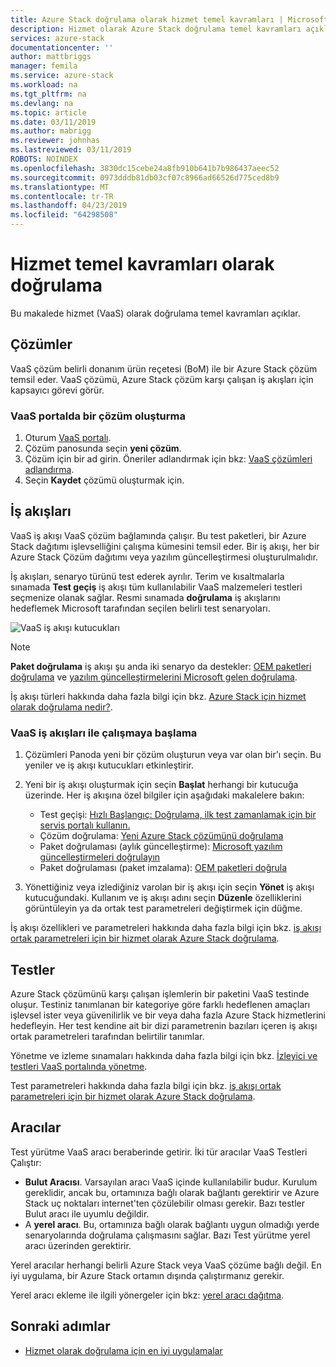 ```yaml
---
title: Azure Stack doğrulama olarak hizmet temel kavramları | Microsoft Docs
description: Hizmet olarak Azure Stack doğrulama temel kavramları açıklar.
services: azure-stack
documentationcenter: ''
author: mattbriggs
manager: femila
ms.service: azure-stack
ms.workload: na
ms.tgt_pltfrm: na
ms.devlang: na
ms.topic: article
ms.date: 03/11/2019
ms.author: mabrigg
ms.reviewer: johnhas
ms.lastreviewed: 03/11/2019
ROBOTS: NOINDEX
ms.openlocfilehash: 3830dc15cebe24a8fb910b641b7b986437aeec52
ms.sourcegitcommit: 0973dddb81db03cf07c8966ad66526d775ced8b9
ms.translationtype: MT
ms.contentlocale: tr-TR
ms.lasthandoff: 04/23/2019
ms.locfileid: "64298508"
---
```

# <a name="validation-as-a-service-key-concepts"></a>Hizmet temel kavramları olarak doğrulama

Bu makalede hizmet (VaaS) olarak doğrulama temel kavramları açıklar.

## <a name="solutions"></a>Çözümler

VaaS çözüm belirli donanım ürün reçetesi (BoM) ile bir Azure Stack çözüm temsil eder. VaaS çözümü, Azure Stack çözüm karşı çalışan iş akışları için kapsayıcı görevi görür.

### <a name="create-a-solution-in-the-vaas-portal"></a>VaaS portalda bir çözüm oluşturma

1. Oturum [VaaS portalı](https://azurestackvalidation.com).
2. Çözüm panosunda seçin **yeni çözüm**.
3. Çözüm için bir ad girin. Öneriler adlandırmak için bkz: [VaaS çözümleri adlandırma](azure-stack-vaas-best-practice.md#naming-convention-for-vaas-solutions).
4. Seçin **Kaydet** çözümü oluşturmak için.

## <a name="workflows"></a>İş akışları

VaaS iş akışı VaaS çözüm bağlamında çalışır. Bu test paketleri, bir Azure Stack dağıtımı işlevselliğini çalışma kümesini temsil eder. Bir iş akışı, her bir Azure Stack Çözüm dağıtımı veya yazılım güncelleştirmesi oluşturulmalıdır.

İş akışları, senaryo türünü test ederek ayrılır. Terim ve kısaltmalarla sınamada **Test geçiş** iş akışı tüm kullanılabilir VaaS malzemeleri testleri seçmenize olanak sağlar. Resmi sınamada **doğrulama** iş akışlarını hedeflemek Microsoft tarafından seçilen belirli test senaryoları.

![VaaS iş akışı kutucukları](media/tile_all-workflows.png)

> [!NOTE]
> **Paket doğrulama** iş akışı şu anda iki senaryo da destekler: [OEM paketleri doğrulama](azure-stack-vaas-validate-oem-package.md) ve [yazılım güncelleştirmelerini Microsoft gelen doğrulama](azure-stack-vaas-validate-microsoft-updates.md).

İş akışı türleri hakkında daha fazla bilgi için bkz. [Azure Stack için hizmet olarak doğrulama nedir?](azure-stack-vaas-overview.md).

### <a name="getting-started-with-vaas-workflows"></a>VaaS iş akışları ile çalışmaya başlama

1. Çözümleri Panoda yeni bir çözüm oluşturun veya var olan bir'ı seçin. Bu yeniler ve iş akışı kutucukları etkinleştirir.
2. Yeni bir iş akışı oluşturmak için seçin **Başlat** herhangi bir kutucuğa üzerinde. Her iş akışına özel bilgiler için aşağıdaki makalelere bakın:
    - Test geçişi: [Hızlı Başlangıç: Doğrulama, ilk test zamanlamak için bir servis portalı kullanın.](azure-stack-vaas-schedule-test-pass.md)
    - Çözüm doğrulama: [Yeni Azure Stack çözümünü doğrulama](azure-stack-vaas-validate-solution-new.md)
    - Paket doğrulaması (aylık güncelleştirme): [Microsoft yazılım güncelleştirmeleri doğrulayın](azure-stack-vaas-validate-microsoft-updates.md)
    - Paket doğrulaması (paket imzalama): [OEM paketleri doğrula](azure-stack-vaas-validate-oem-package.md)

3. Yönettiğiniz veya izlediğiniz varolan bir iş akışı için seçin **Yönet** iş akışı kutucuğundaki. Kullanım ve iş akışı adını seçin **Düzenle** özelliklerini görüntüleyin ya da ortak test parametreleri değiştirmek için düğme.

İş akışı özellikleri ve parametreleri hakkında daha fazla bilgi için bkz. [iş akışı ortak parametreleri için bir hizmet olarak Azure Stack doğrulama](azure-stack-vaas-parameters.md).

## <a name="tests"></a>Testler

Azure Stack çözümünü karşı çalışan işlemlerin bir paketini VaaS testinde oluşur. Testiniz tanımlanan bir kategoriye göre farklı hedeflenen amaçları işlevsel ister veya güvenilirlik ve bir veya daha fazla Azure Stack hizmetlerini hedefleyin. Her test kendine ait bir dizi parametrenin bazıları içeren iş akışı ortak parametreleri tarafından belirtilir tanımlar.

Yönetme ve izleme sınamaları hakkında daha fazla bilgi için bkz. [İzleyici ve testleri VaaS portalında yönetme](azure-stack-vaas-monitor-test.md).

Test parametreleri hakkında daha fazla bilgi için bkz. [iş akışı ortak parametreleri için bir hizmet olarak Azure Stack doğrulama](azure-stack-vaas-parameters.md).

## <a name="agents"></a>Aracılar

Test yürütme VaaS aracı beraberinde getirir. İki tür aracılar VaaS Testleri Çalıştır:

- **Bulut Aracısı**. Varsayılan aracı VaaS içinde kullanılabilir budur. Kurulum gereklidir, ancak bu, ortamınıza bağlı olarak bağlantı gerektirir ve Azure Stack uç noktaları internet'ten çözülebilir olması gerekir. Bazı testler Bulut aracı ile uyumlu değildir.
- A **yerel aracı**. Bu, ortamınıza bağlı olarak bağlantı uygun olmadığı yerde senaryolarında doğrulama çalışmasını sağlar. Bazı Test yürütme yerel aracı üzerinden gerektirir.

Yerel aracılar herhangi belirli Azure Stack veya VaaS çözüme bağlı değil. En iyi uygulama, bir Azure Stack ortamın dışında çalıştırmanız gerekir.

Yerel aracı ekleme ile ilgili yönergeler için bkz: [yerel aracı dağıtma](azure-stack-vaas-local-agent.md).

## <a name="next-steps"></a>Sonraki adımlar

- [Hizmet olarak doğrulama için en iyi uygulamalar](azure-stack-vaas-best-practice.md)